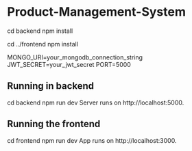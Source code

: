 # Product-Management-System

cd backend
npm install

cd ../frontend
npm install

MONGO_URI=your_mongodb_connection_string
JWT_SECRET=your_jwt_secret
PORT=5000

## Running in backend
cd backend
npm run dev
Server runs on http://localhost:5000.

## Running the frontend
cd frontend
npm run dev
App runs on http://localhost:3000.